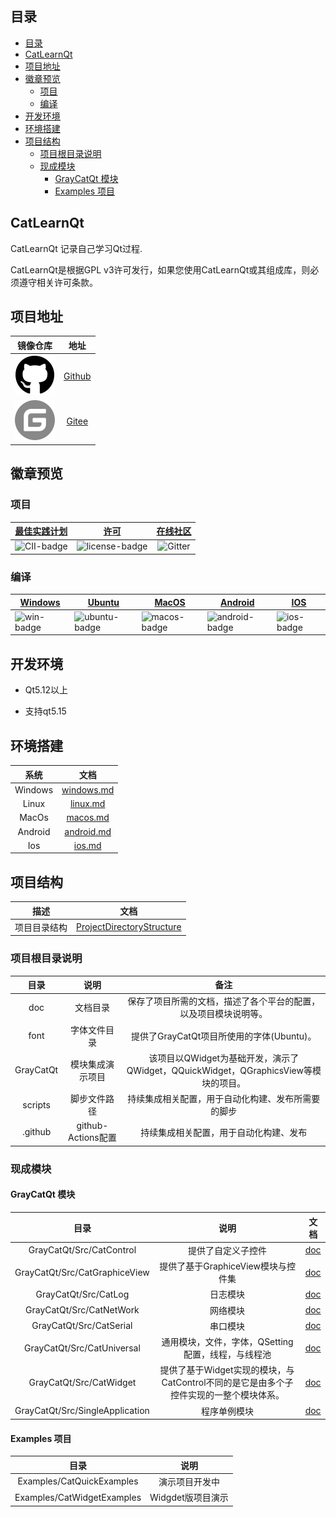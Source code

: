 
## 目录

- [目录](#目录)
- [CatLearnQt](#catlearnqt)
- [项目地址](#项目地址)
- [徽章预览](#徽章预览)
  - [项目](#项目)
  - [编译](#编译)
- [开发环境](#开发环境)
- [环境搭建](#环境搭建)
- [项目结构](#项目结构)
  - [项目根目录说明](#项目根目录说明)
  - [现成模块](#现成模块)
    - [GrayCatQt 模块](#graycatqt-模块)
    - [Examples 项目](#examples-项目)

## CatLearnQt

CatLearnQt 记录自己学习Qt过程.

CatLearnQt是根据GPL v3许可发行，如果您使用CatLearnQt或其组成库，则必须遵守相关许可条款。


## 项目地址

| 镜像仓库 | 地址 |
|:--:|:--:|
| ![GitHub] | [Github](https://github.com/graycatya/CatLearnQt) |
| ![Gitee] | [Gitee](https://gitee.com/graycatya/CatLearnQt) |

[GitHub]: ./doc/Images/github.svg
[Gitee]: ./doc/Images/gitee-fill-round.svg

## 徽章预览

### 项目

|[最佳实践计划][CII-link]|[许可][license-link]| [在线社区][Gitter-link] |
|:--:|:--:|:--:|
|![CII-badge]|![license-badge]|![Gitter]|

[CII-badge]: https://bestpractices.coreinfrastructure.org/projects/4578/badge
[CII-link]: https://bestpractices.coreinfrastructure.org/zh-CN/projects/4578

[license-link]: https://github.com/graycatya/CatLearnQt/blob/main/Licence.md "LICENSE"
[license-badge]: https://img.shields.io/cran/l/devtools "GPL 3"

[Gitter-link]: https://gitter.im/CatLearnQt/community
[Gitter]: https://badges.gitter.im/CatLearnQt/community.svg "community"


### 编译

| [Windows][win-link]| [Ubuntu][ubuntu-link]|[MacOS][macos-link]|[Android][android-link]|[IOS][ios-link]|
|---------------|---------------|-----------------|-----------------|----------------|
| ![win-badge]  | ![ubuntu-badge]      | ![macos-badge] |![android-badge]   |![ios-badge]   |


[win-link]: https://github.com/graycatya/CatLearnQt/actions?query=workflow%3AWindows "WindowsAction"
[win-badge]: https://github.com/graycatya/CatLearnQt/workflows/Windows/badge.svg  "Windows"

[ubuntu-link]: https://github.com/graycatya/CatLearnQt/actions?query=workflow%3AUbuntu "UbuntuAction"
[ubuntu-badge]: https://github.com/graycatya/CatLearnQt/workflows/Ubuntu/badge.svg "Ubuntu"

[macos-link]: https://github.com/graycatya/CatLearnQt/actions?query=workflow%3AMacOS "MacOSAction"
[macos-badge]: https://github.com/graycatya/CatLearnQt/workflows/MacOS/badge.svg "MacOS"

[android-link]: https://github.com/graycatya/CatLearnQt/actions?query=workflow%3AAndroid "AndroidAction"
[android-badge]: https://github.com/graycatya/CatLearnQt/workflows/Android/badge.svg "Android"

[ios-link]: https://github.com/graycatya/CatLearnQt/actions?query=workflow%3AIOS "IOSAction"
[ios-badge]: https://github.com/graycatya/CatLearnQt/workflows/IOS/badge.svg "IOS"


## 开发环境

* Qt5.12以上

* 支持qt5.15

## 环境搭建


|系统|文档|
|:--:|:--:|
| Windows | [windows.md](doc/windows/windows.md) |
| Linux | [linux.md](doc/linux/linux.md) |
| MacOs | [macos.md](doc/macos/macos.md) |
| Android | [android.md](doc/android/android.md) |
| Ios | [ios.md](doc/ios/ios.md) |


## 项目结构

| 描述 | 文档 |
|:--:|:--:|
| 项目目录结构 | [ProjectDirectoryStructure](./doc/ProjectDirectoryStructure.md) |


### 项目根目录说明

| 目录 | 说明 | 备注 |
|:--:|:--:|:--:|
| doc | 文档目录 | 保存了项目所需的文档，描述了各个平台的配置，以及项目模块说明等。 |
| font | 字体文件目录 | 提供了GrayCatQt项目所使用的字体(Ubuntu)。 |
| GrayCatQt | 模块集成演示项目 | 该项目以QWidget为基础开发，演示了QWidget，QQuickWidget，QGraphicsView等模块的项目。 |
| scripts | 脚步文件路径 | 持续集成相关配置，用于自动化构建、发布所需要的脚步 |
| .github | github-Actions配置 | 持续集成相关配置，用于自动化构建、发布 |



### 现成模块

#### GrayCatQt 模块

| 目录 | 说明 | 文档 |
|:--:|:--:|:--:|
| GrayCatQt/Src/CatControl | 提供了自定义子控件 | [doc](./GrayCatQt/Src/CatControl/README.md) |
| GrayCatQt/Src/CatGraphiceView | 提供了基于GraphiceView模块与控件集 | [doc](./GrayCatQt/Src/CatGraphicsView/README.md) |
| GrayCatQt/Src/CatLog | 日志模块 | [doc](./GrayCatQt/Src/CatLog/README.md) |
| GrayCatQt/Src/CatNetWork | 网络模块 | [doc](./GrayCatQt/Src/CatNetWork/README.md) |
| GrayCatQt/Src/CatSerial | 串口模块 | [doc](./GrayCatQt/Src/CatSerial/README.md) |
| GrayCatQt/Src/CatUniversal | 通用模块，文件，字体，QSetting配置，线程，与线程池 | [doc](./GrayCatQt/Src/CatUniversal/README.md) |
| GrayCatQt/Src/CatWidget | 提供了基于Widget实现的模块，与CatControl不同的是它是由多个子控件实现的一整个模块体系。 | [doc](./GrayCatQt/Src/CatWidget/README.md) |
| GrayCatQt/Src/SingleApplication | 程序单例模块 | [doc](./GrayCatQt/Src/SingleApplication/README.md) |


#### Examples 项目

| 目录 | 说明 |
|:--:|:--:|
| Examples/CatQuickExamples | 演示项目开发中 |
| Examples/CatWidgetExamples | Widgdet版项目演示 |
